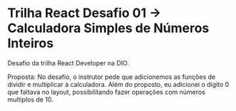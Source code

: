 # Trilha React Desafio 01 -> Calculadora Simples de Números Inteiros
Desafio da trilha React Developer na DIO. 

Proposta: No desafio, o instrutor pede que adicionemos as funções de dividir e multiplicar à calculadora.
Além do proposto, eu adicionei o dígito 0 que faltava no layout, possibilitando fazer operações com números multiplos de 10.

